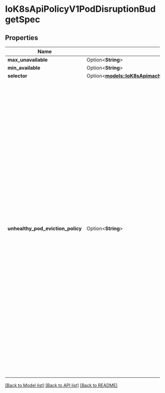 # IoK8sApiPolicyV1PodDisruptionBudgetSpec

## Properties

Name | Type | Description | Notes
------------ | ------------- | ------------- | -------------
**max_unavailable** | Option<**String**> |  | [optional]
**min_available** | Option<**String**> |  | [optional]
**selector** | Option<[**models::IoK8sApimachineryPkgApisMetaV1LabelSelector**](io.k8s.apimachinery.pkg.apis.meta.v1.LabelSelector.md)> |  | [optional]
**unhealthy_pod_eviction_policy** | Option<**String**> | UnhealthyPodEvictionPolicy defines the criteria for when unhealthy pods should be considered for eviction. Current implementation considers healthy pods, as pods that have status.conditions item with type=\"Ready\",status=\"True\".  Valid policies are IfHealthyBudget and AlwaysAllow. If no policy is specified, the default behavior will be used, which corresponds to the IfHealthyBudget policy.  IfHealthyBudget policy means that running pods (status.phase=\"Running\"), but not yet healthy can be evicted only if the guarded application is not disrupted (status.currentHealthy is at least equal to status.desiredHealthy). Healthy pods will be subject to the PDB for eviction.  AlwaysAllow policy means that all running pods (status.phase=\"Running\"), but not yet healthy are considered disrupted and can be evicted regardless of whether the criteria in a PDB is met. This means perspective running pods of a disrupted application might not get a chance to become healthy. Healthy pods will be subject to the PDB for eviction.  Additional policies may be added in the future. Clients making eviction decisions should disallow eviction of unhealthy pods if they encounter an unrecognized policy in this field. | [optional]

[[Back to Model list]](../README.md#documentation-for-models) [[Back to API list]](../README.md#documentation-for-api-endpoints) [[Back to README]](../README.md)


